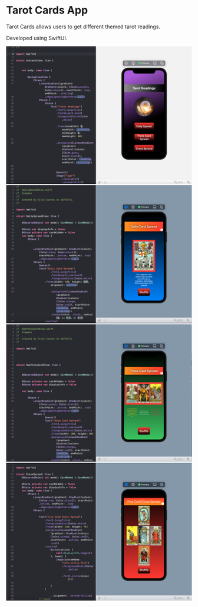 # Tarot Cards App
Tarot Cards allows users to get different themed tarot readings.

Developed using SwiftUI. 

![](tarot.png)
![](tarot3.png)
![](tarot2.png)
![](tarot4.png)

